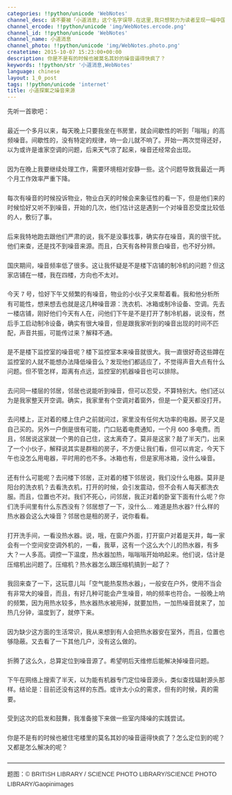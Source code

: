 ```yaml
---
categories: !!python/unicode 'WebNotes'
channel_desc: 请不要被「小道消息」这个名字误导.在这里,我只想努力为读者呈现一幅中国互联网的清明上河图.
channel_ercode: !!python/unicode 'img/WebNotes.ercode.png'
channel_id: !!python/unicode 'WebNotes'
channel_name: 小道消息
channel_photo: !!python/unicode 'img/WebNotes.photo.png'
createtime: 2015-10-07 15:23:00+00:00
description: 你是不是有的时候也被莫名其妙的噪音逼得快疯了？
keywords: !!python/str '小道消息,WebNotes'
language: chinese
layout: 1_0_post
tags: !!python/unicode 'internet'
title: 小道探案之噪音来源
---
```

<div class="rich_media_content" id="js_content">
<p style="font-family: Avenir, sans-serif; line-height: 1.6em; border: 0px; margin-top: 2px; margin-bottom: 22px; padding: 0px; outline: 0px; color: rgb(51, 51, 51); white-space: normal;">
         先听一首歌吧：
        </p>
<p style="font-family: Avenir, sans-serif; line-height: 1.6em; border: 0px; margin-top: 2px; margin-bottom: 22px; padding: 0px; outline: 0px; color: rgb(51, 51, 51); white-space: normal;">
<qqmusic albumurl="/1/R/002G2oXj2tLm1R.jpg" audiourl="http://ws.stream.qqmusic.qq.com/101802182.m4a?fromtag=46" class="res_iframe qqmusic_iframe js_editor_qqmusic" commentid="997704290" mid="0030sDrX1707G9" music_name="世界是噪音的花园" musicid="101802182" play_length="311000" singer="声音碎片 - 世界是噪音的花园" src="/cgi-bin/readtemplate?t=tmpl/qqmusic_tmpl&amp;singer=%E5%A3%B0%E9%9F%B3%E7%A2%8E%E7%89%87%20-%20%E4%B8%96%E7%95%8C%E6%98%AF%E5%99%AA%E9%9F%B3%E7%9A%84%E8%8A%B1%E5%9B%AD&amp;music_name=%E4%B8%96%E7%95%8C%E6%98%AF%E5%99%AA%E9%9F%B3%E7%9A%84%E8%8A%B1%E5%9B%AD">
</qqmusic>
</p>
<p style="font-family: Avenir, sans-serif; line-height: 1.6em; border: 0px; margin-top: 2px; margin-bottom: 22px; padding: 0px; outline: 0px; color: rgb(51, 51, 51); white-space: normal;">
         最近一个多月以来，每天晚上只要我坐在书房里，就会间歇性的听到「嗡嗡」的高频噪音。间歇性的，没有特定的规律，响一会儿就不响了。开始一两次觉得还好，以为或许是谁家空调的问题，后来天气凉了起来，噪音还经常会出现。
        </p>
<p style="font-family: Avenir, sans-serif; line-height: 1.6em; border: 0px; margin-top: 2px; margin-bottom: 22px; padding: 0px; outline: 0px; color: rgb(51, 51, 51); white-space: normal;">
         因为在晚上我要继续处理工作，需要环境相对安静一些。这个问题导致我最近一两个月工作效率严重下降。
        </p>
<p style="font-family: Avenir, sans-serif; line-height: 1.6em; border: 0px; margin-top: 2px; margin-bottom: 22px; padding: 0px; outline: 0px; color: rgb(51, 51, 51); white-space: normal;">
         每次有噪音的时候投诉物业，物业白天的时候会来象征性的看一下，但是他们来的时候恰好又听不到噪音，开始的几次，他们估计这是遇到一个对噪音忍受度比较低的人，敷衍了事。
        </p>
<p style="font-family: Avenir, sans-serif; line-height: 1.6em; border: 0px; margin-top: 2px; margin-bottom: 22px; padding: 0px; outline: 0px; color: rgb(51, 51, 51); white-space: normal;">
         后来我特地跑去跟他们严肃的说，我不是没事找事，确实存在噪音，真的很干扰。他们来查，还是找不到噪音来源。而且，白天有各种背景白噪音，也不好分辨。
        </p>
<p style="font-family: Avenir, sans-serif; line-height: 1.6em; border: 0px; margin-top: 2px; margin-bottom: 22px; padding: 0px; outline: 0px; color: rgb(51, 51, 51); white-space: normal;">
         国庆期间，噪音频率低了很多。这让我怀疑是不是楼下店铺的制冷机的问题？但这家店铺在一楼，我在四楼，方向也不太对。
        </p>
<p style="font-family: Avenir, sans-serif; line-height: 1.6em; border: 0px; margin-top: 2px; margin-bottom: 22px; padding: 0px; outline: 0px; color: rgb(51, 51, 51); white-space: normal;">
         今天 7 号，恰好下午又频繁的有噪音，物业的小伙子又来帮着看。我和他分析所有可能性，想来想去也就是这几种噪音源：洗衣机、冰箱或制冷设备、空调。先去一楼店铺，刚好他们今天有人在，问他们下午是不是打开了制冷机器，说没有，然后手工启动制冷设备，确实有很大噪音，但是跟我家听到的噪音出现的时间不匹配，声音共振，可能传过来？解释不通。
        </p>
<p style="font-family: Avenir, sans-serif; line-height: 1.6em; border: 0px; margin-top: 2px; margin-bottom: 22px; padding: 0px; outline: 0px; color: rgb(51, 51, 51); white-space: normal;">
         是不是楼下监控室的噪音呢？楼下监控室本来噪音就很大。我一直很好奇这些蹲在监控室的人就不能想办法降低噪音么？发现他们都适应了，不觉得声音大点有什么问题。但不管怎样，距离有点远，监控室的机器噪音也可以排除。
        </p>
<p style="font-family: Avenir, sans-serif; line-height: 1.6em; border: 0px; margin-top: 2px; margin-bottom: 22px; padding: 0px; outline: 0px; color: rgb(51, 51, 51); white-space: normal;">
         去问同一楼层的邻居，邻居也说能听到噪音，但可以忍受，不算特别大。他们还以为是我家整天开空调。确实，我家里有个空调对着窗外，但是一个夏天都没打开。
        </p>
<p style="font-family: Avenir, sans-serif; line-height: 1.6em; border: 0px; margin-top: 2px; margin-bottom: 22px; padding: 0px; outline: 0px; color: rgb(51, 51, 51); white-space: normal;">
         去问楼上，正对着的楼上住户之前就问过，家里没有任何大功率的电器。房子又是自己买的。另外一户倒是很有可能，门口贴着电费通知，一个月 600 多电费。而且，邻居说这家就一个男的自己住，这太离奇了。莫非是这家？敲了半天门，出来了一个小伙子，解释说其实是群租的房子，不方便让我们看，但可以肯定，今天下午也没怎么用电器，平时用的也不多。冰箱也有，但是家用冰箱，没什么噪音。
        </p>
<p style="font-family: Avenir, sans-serif; line-height: 1.6em; border: 0px; margin-top: 2px; margin-bottom: 22px; padding: 0px; outline: 0px; color: rgb(51, 51, 51); white-space: normal;">
         还有什么可能呢？去问楼下邻居，正对着的楼下邻居说，我们没什么电器。莫非是阳台的洗衣机？去看洗衣机，打开的时候，会引发震动，但不会有人每天都洗衣服。而且，位置也不对。我们不死心，问邻居，我正对着的卧室下面有什么呢？你们洗手间里有什么东西没有？邻居想了一下，没什么… 难道是热水器? 什么样的热水器会这么大噪音？邻居也是租的房子，说你看看。
        </p>
<p style="font-family: Avenir, sans-serif; line-height: 1.6em; border: 0px; margin-top: 2px; margin-bottom: 22px; padding: 0px; outline: 0px; color: rgb(51, 51, 51); white-space: normal;">
         打开洗手间，一看没热水器。说，哦，在窗户外面，打开窗户对着是天井，每一家会有一个空间安空调外机的，一看，我草，这有一个这么大个儿的热水器，有多大？一人多高。调控一下温度，热水器加热，嗡嗡嗡开始响起来。他们说，估计是压缩机出问题了。压缩机？热水器怎么跟压缩机搞到一起了？
        </p>
<p style="font-family: Avenir, sans-serif; line-height: 1.6em; border: 0px; margin-top: 2px; margin-bottom: 22px; padding: 0px; outline: 0px; color: rgb(51, 51, 51); white-space: normal;">
         我回来查了一下，这玩意儿叫「空气能热泵热水器」，一般安在户外，使用不当会有非常大的噪音，而且，有好几种可能会产生噪音，响的频率也符合。一般晚上响的频繁，因为用热水较多，热水器热水被用掉，就要加热，一加热噪音就来了，加热几分钟，温度到了，就停下来。
        </p>
<p style="font-family: Avenir, sans-serif; line-height: 1.6em; border: 0px; margin-top: 2px; margin-bottom: 22px; padding: 0px; outline: 0px; color: rgb(51, 51, 51); white-space: normal;">
         因为缺少这方面的生活常识，我从来想到有人会把热水器安在室外，而且，位置也够隐蔽。又去看了一下其他几户，没有这么做的。
        </p>
<p style="font-family: Avenir, sans-serif; line-height: 1.6em; border: 0px; margin-top: 2px; margin-bottom: 22px; padding: 0px; outline: 0px; color: rgb(51, 51, 51); white-space: normal;">
         折腾了这么久，总算定位到噪音源了。希望明后天维修后能解决掉噪音问题。
        </p>
<p style="font-family: Avenir, sans-serif; line-height: 1.6em; border: 0px; margin-top: 2px; margin-bottom: 22px; padding: 0px; outline: 0px; color: rgb(51, 51, 51); white-space: normal;">
         下午在网络上搜索了半天，以为能有机器专门定位噪音源头，类似查找辐射源头那样。结论是：目前还没有这样的东西。或许太小众的需求，但有的时候，真的需要。
        </p>
<p style="font-family: Avenir, sans-serif; line-height: 1.6em; border: 0px; margin-top: 2px; margin-bottom: 22px; padding: 0px; outline: 0px; color: rgb(51, 51, 51); white-space: normal;">
         受到这次的启发和鼓舞，我准备接下来做一些室内降噪的实践尝试。
        </p>
<p style="font-family: Avenir, sans-serif; line-height: 1.6em; border: 0px; margin-top: 2px; margin-bottom: 22px; padding: 0px; outline: 0px; color: rgb(51, 51, 51); white-space: normal;">
         你是不是有的时候也被住宅楼里的莫名其妙的噪音逼得快疯了？怎么定位到的呢？又都是怎么解决的呢？
        </p>
<hr style="font-family: Avenir, sans-serif; line-height: 1.6em; border-right-width: 0px; border-bottom-width: 0px; border-left-width: 0px; border-top-style: solid; border-top-color: rgb(234, 234, 234); height: 1px; margin: 1em 0px; padding: 0px; color: rgb(51, 51, 51); white-space: normal;"/>
<p style="font-family: Avenir, sans-serif; line-height: 1.6em; border: 0px; margin-top: 2px; margin-bottom: 22px; padding: 0px; outline: 0px; color: rgb(51, 51, 51); white-space: normal;">
         题图：© BRITISH LIBRARY / SCIENCE PHOTO LIBRARY/SCIENCE PHOTO LIBRARY/Gaopinimages
        </p>
<p>
<br/>
</p>
</div>